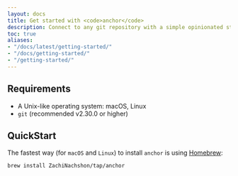 ```yaml
---
layout: docs
title: Get started with <code>anchor</code>
description: Connect to any git repository with a simple opinionated structure and expose executable commands as dynamic command-line-interface utility.
toc: true
aliases:
- "/docs/latest/getting-started/"
- "/docs/getting-started/"
- "/getting-started/"
---
```


## Requirements

- A Unix-like operating system: macOS, Linux
- `git` (recommended v2.30.0 or higher)

## QuickStart

The fastest way (for `macOS` and `Linux`) to install `anchor` is using [Homebrew](https://brew.sh/):

```bash
brew install ZachiNachshon/tap/anchor
```
